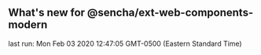 ## What's new for @sencha/ext-web-components-modern

last run: Mon Feb 03 2020 12:47:05 GMT-0500 (Eastern Standard Time)
